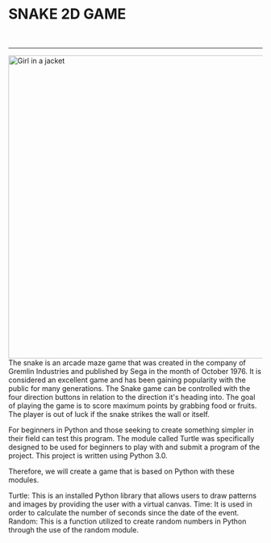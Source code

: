 <h1>SNAKE 2D GAME</h1>
<br>
<hr>
<img src="" alt="Girl in a jacket" width="1000" height="600">
<br>
The snake is an arcade maze game that was created in the company of Gremlin Industries and published by Sega in the month of October 1976. It is considered an excellent game and has been gaining popularity with the public for many generations. The Snake game can be controlled with the four direction buttons in relation to the direction it's heading into. The goal of playing the game is to score maximum points by grabbing food or fruits. The player is out of luck if the snake strikes the wall or itself.

For beginners in Python and those seeking to create something simpler in their field can test this program. The module called Turtle was specifically designed to be used for beginners to play with and submit a program of the project. This project is written using Python 3.0.

Therefore, we will create a game that is based on Python with these modules.

Turtle: This is an installed Python library that allows users to draw patterns and images by providing the user with a virtual canvas.
Time: It is used in order to calculate the number of seconds since the date of the event.
Random: This is a function utilized to create random numbers in Python through the use of the random module.